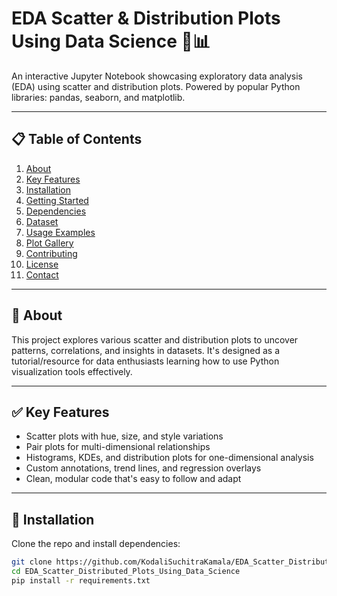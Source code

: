 # EDA Scatter & Distribution Plots Using Data Science 🧠📊

An interactive Jupyter Notebook showcasing exploratory data analysis (EDA) using scatter and distribution plots. Powered by popular Python libraries: pandas, seaborn, and matplotlib.

---

## 📋 Table of Contents

1. [About](#about)  
2. [Key Features](#key-features)  
3. [Installation](#installation)  
4. [Getting Started](#getting-started)  
5. [Dependencies](#dependencies)  
6. [Dataset](#dataset)  
7. [Usage Examples](#usage-examples)  
8. [Plot Gallery](#plot-gallery)  
9. [Contributing](#contributing)  
10. [License](#license)  
11. [Contact](#contact)

---

## 🧠 About

This project explores various scatter and distribution plots to uncover patterns, correlations, and insights in datasets. It's designed as a tutorial/resource for data enthusiasts learning how to use Python visualization tools effectively.

---

## ✅ Key Features

- Scatter plots with hue, size, and style variations  
- Pair plots for multi-dimensional relationships  
- Histograms, KDEs, and distribution plots for one-dimensional analysis  
- Custom annotations, trend lines, and regression overlays  
- Clean, modular code that's easy to follow and adapt

---

## 🔧 Installation

Clone the repo and install dependencies:

```bash
git clone https://github.com/KodaliSuchitraKamala/EDA_Scatter_Distributed_Plots_Using_Data_Science.git
cd EDA_Scatter_Distributed_Plots_Using_Data_Science
pip install -r requirements.txt
